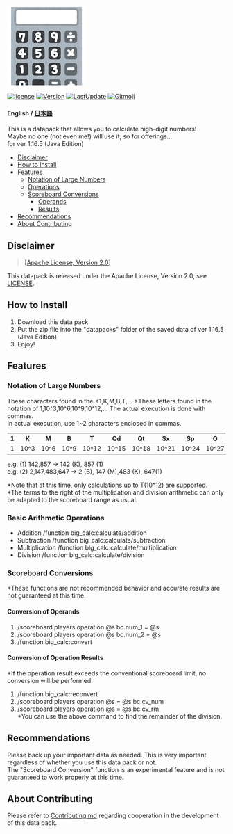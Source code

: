 ![Banner](https://raw.githubusercontent.com/haiiro2gou/Big-Number-Calculator/main/images/banner.PNG)

[![license](https://img.shields.io/github/license/haiiro2gou/Big-Number-Calculator)](https://github.com/haiiro2gou/Big-Number-Calculator/blob/main/LICENSE)
[![Version](https://img.shields.io/github/v/release/haiiro2gou/Big-Number-Calculator.svg)](https://github.com/haiiro2gou/Big-Number-Calculator/releases)
[![LastUpdate](https://img.shields.io/github/last-commit/haiiro2gou/Big-Number-Calculator.svg)](https://github.com/haiiro2gou/Big-Number-Calculator)
[![Gitmoji](https://img.shields.io/badge/gitmoji-%20😜%20😍-FFDD67.svg)](https://gitmoji.carloscuesta.me/)

#### English / [日本語](https://github.com/haiiro2gou/Big-Number-Calculator/blob/main/README_ja.md)

This is a datapack that allows you to calculate high-digit numbers!  
Maybe no one (not even me!) will use it, so for offerings...  
for ver 1.16.5 (Java Edition)  

- [Disclaimer](#Disclaimer)
- [How to Install](#How-to-Install)
- [Features](#Features)
  - [Notation of Large Numbers](#Notation-of-Large-Numbers)
  - [Operations](#Basic-Arithmetic-operations)
  - [Scoreboard Conversions](#Scoreboard-Conversions)
    - [Operands](#Conversion-of-Operands)
    - [Results](#Conversion-of-Operation-Results)
- [Recommendations](#Recommendations)
- [About Contributing](#About-Contributing)

## Disclaimer
> [[Apache License, Version 2.0](https://www.apache.org/licenses/LICENSE-2.0)]

This datapack is released under the Apache License, Version 2.0, see [LICENSE](https://github.com/haiiro2gou/Big-Number-Calculator/blob/main/LICENSE).  

## How to Install
1. Download this data pack
2. Put the zip file into the "datapacks" folder of the saved data of ver 1.16.5 (Java Edition)
3. Enjoy!

## Features
### Notation of Large Numbers
These characters found in the <1,K,M,B,T,... >These letters found in the notation of
1,10^3,10^6,10^9,10^12,... The actual execution is done with commas.  
In actual execution, use 1~2 characters enclosed in commas.

|1|K|M|B|T|Qd|Qt|Sx|Sp|O|N|D|
|---|---|---|---|---|---|---|---|---|---|---|---|
|1|10^3|10^6|10^9|10^12|10^15|10^18|10^21|10^24|10^27|10^30|10^33|

e.g. (1) 142,857 → 142 (K), 857 (1)  
e.g. (2) 2,147,483,647 → 2 (B), 147 (M),483 (K), 647(1)  

*Note that at this time, only calculations up to T(10^12) are supported.  
*The terms to the right of the multiplication and division arithmetic can only be adapted to the scoreboard range as usual.

### Basic Arithmetic Operations
- Addition
  /function big_calc:calculate/addition
- Subtraction
  /function big_calc:calculate/subtraction
- Multiplication
  /function big_calc:calculate/multiplication
- Division
  /function big_calc:calculate/division

### Scoreboard Conversions
*These functions are not recommended behavior and accurate results are not guaranteed at this time.

#### Conversion of Operands
1. /scoreboard players operation @s bc.num_1 = @s <previous operator>
2. /scoreboard players operation @s bc.num_2 = @s <the latter operator>
3. /function big_calc:convert

#### Conversion of Operation Results
*If the operation result exceeds the conventional scoreboard limit, no conversion will be performed.

1. /function big_calc:reconvert
2. /scoreboard players operation @s <any scoreboard> = @s bc.cv_num
3. /scoreboard players operation @s <any scoreboard> = @s bc.cv_rm  
*You can use the above command to find the remainder of the division.

## Recommendations
Please back up your important data as needed. This is very important regardless of whether you use this data pack or not.  
The "Scoreboard Conversion" function is an experimental feature and is not guaranteed to work properly at this time.

## About Contributing
Please refer to [Contributing.md](https://github.com/haiiro2gou/Big-Number-Calculator/blob/main/Contributing.md) regarding cooperation in the development of this data pack.
